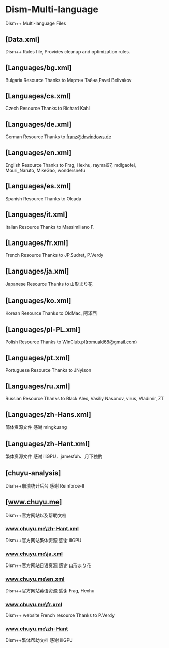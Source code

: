 ﻿# Dism-Multi-language
Dism++ Multi-language Files


## [Data.xml]
Dism++ Rules file, Provides cleanup and optimization rules.

## [Languages/bg.xml]
Bulgaria Resource
Thanks to Мартин Тайна,Pavel Belivakov

## [Languages/cs.xml]
Czech Resource
Thanks to Richard Kahl


## [Languages/de.xml]
German Resource
Thanks to franz@drwindows.de


## [Languages/en.xml]
English Resource
Thanks to Frag, Hexhu, raymai97, mdlgaofei, Mouri_Naruto, MikeGao, wondersnefu

## [Languages/es.xml]
Spanish Resource
Thanks to Oleada

## [Languages/it.xml]
Italian Resource
Thanks to Massimiliano F.


## [Languages/fr.xml]
French Resource
Thanks to JP.Sudret, P.Verdy


## [Languages/ja.xml]
Japanese Resource
Thanks to 山形まり花

## [Languages/ko.xml]
Korean Resource
Thanks to OldMac, 阿泽西

## [Languages/pl-PL.xml]
Polish Resource
Thanks to WinClub.pl(romuald68@gmail.com)

## [Languages/pt.xml]
Portuguese Resource
Thanks to JNylson

## [Languages/ru.xml]
Russian Resource
Thanks to Black Alex, Vasiliy Nasonov, virus, Vladimir, ZT


## [Languages/zh-Hans.xml]
简体资源文件
感谢 mingkuang


## [Languages/zh-Hant.xml]
繁体资源文件
感谢 iliGPU、jamesfuh、月下独酌


## [chuyu-analysis]
Dism++崩溃统计后台
感谢 Reinforce-II

## [www.chuyu.me]
Dism++官方网站以及帮助文档
### www.chuyu.me\zh-Hant.xml
Dism++官方网站繁体资源
感谢 iliGPU

### www.chuyu.me\ja.xml
Dism++官方网站日语资源
感谢 山形まり花

### www.chuyu.me\en.xml
Dism++官方网站英语资源
感谢 Frag, Hexhu

### www.chuyu.me\fr.xml
Dism++ website French resource
Thanks to P.Verdy

### www.chuyu.me\zh-Hant
Dism++繁体帮助文档
感谢 iliGPU
